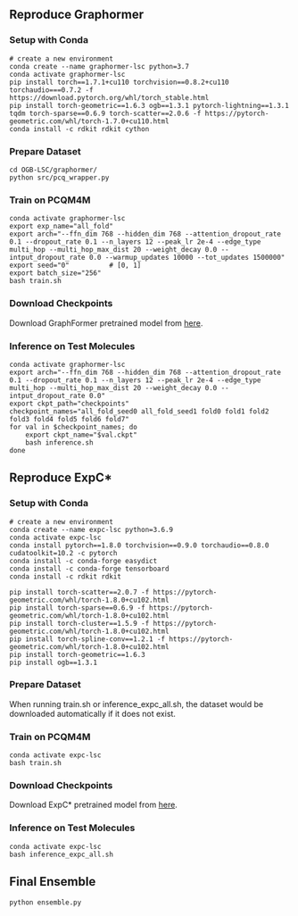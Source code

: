 

## Reproduce Graphormer

### Setup with Conda
```
# create a new environment
conda create --name graphormer-lsc python=3.7
conda activate graphormer-lsc
pip install torch==1.7.1+cu110 torchvision==0.8.2+cu110 torchaudio===0.7.2 -f https://download.pytorch.org/whl/torch_stable.html
pip install torch-geometric==1.6.3 ogb==1.3.1 pytorch-lightning==1.3.1 tqdm torch-sparse==0.6.9 torch-scatter==2.0.6 -f https://pytorch-geometric.com/whl/torch-1.7.0+cu110.html
conda install -c rdkit rdkit cython
```

### Prepare Dataset
```
cd OGB-LSC/graphormer/
python src/pcq_wrapper.py
```

### Train on PCQM4M
```
conda activate graphormer-lsc
export exp_name="all_fold"
export arch="--ffn_dim 768 --hidden_dim 768 --attention_dropout_rate 0.1 --dropout_rate 0.1 --n_layers 12 --peak_lr 2e-4 --edge_type multi_hop --multi_hop_max_dist 20 --weight_decay 0.0 --intput_dropout_rate 0.0 --warmup_updates 10000 --tot_updates 1500000"
export seed="0"          # [0, 1]
export batch_size="256"
bash train.sh
```

### Download Checkpoints

Download GraphFormer pretrained model from [here](https://szheng.blob.core.windows.net/ogb-lsc/graphformer_checkpoints.tar.gz).

### Inference on Test Molecules
```
conda activate graphormer-lsc
export arch="--ffn_dim 768 --hidden_dim 768 --attention_dropout_rate 0.1 --dropout_rate 0.1 --n_layers 12 --peak_lr 2e-4 --edge_type multi_hop --multi_hop_max_dist 20 --weight_decay 0.0 --intput_dropout_rate 0.0"
export ckpt_path="checkpoints"
checkpoint_names="all_fold_seed0 all_fold_seed1 fold0 fold1 fold2 fold3 fold4 fold5 fold6 fold7"
for val in $checkpoint_names; do
    export ckpt_name="$val.ckpt"
    bash inference.sh
done
```

## Reproduce ExpC*

### Setup with Conda
```
# create a new environment
conda create --name expc-lsc python=3.6.9
conda activate expc-lsc
conda install pytorch==1.8.0 torchvision==0.9.0 torchaudio==0.8.0 cudatoolkit=10.2 -c pytorch
conda install -c conda-forge easydict
conda install -c conda-forge tensorboard
conda install -c rdkit rdkit

pip install torch-scatter==2.0.7 -f https://pytorch-geometric.com/whl/torch-1.8.0+cu102.html
pip install torch-sparse==0.6.9 -f https://pytorch-geometric.com/whl/torch-1.8.0+cu102.html
pip install torch-cluster==1.5.9 -f https://pytorch-geometric.com/whl/torch-1.8.0+cu102.html
pip install torch-spline-conv==1.2.1 -f https://pytorch-geometric.com/whl/torch-1.8.0+cu102.html
pip install torch-geometric==1.6.3
pip install ogb==1.3.1
```

### Prepare Dataset
When running train.sh or inference_expc_all.sh, the dataset would be downloaded automatically if it does not exist.

### Train on PCQM4M
```
conda activate expc-lsc
bash train.sh
```

### Download Checkpoints

Download ExpC* pretrained model from [here](https://szheng.blob.core.windows.net/ogb-lsc/expc_checkpoint_fold_0_7.zip).

### Inference on Test Molecules
```
conda activate expc-lsc
bash inference_expc_all.sh
```

## Final Ensemble
```
python ensemble.py
```
